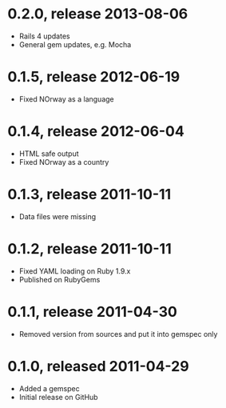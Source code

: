 # 0.2.0, release 2013-08-06

* Rails 4 updates
* General gem updates, e.g. Mocha

# 0.1.5, release 2012-06-19

* Fixed NOrway as a language

# 0.1.4, release 2012-06-04

* HTML safe output
* Fixed NOrway as a country

# 0.1.3, release 2011-10-11

* Data files were missing

# 0.1.2, release 2011-10-11

* Fixed YAML loading on Ruby 1.9.x
* Published on RubyGems

# 0.1.1, release 2011-04-30

* Removed version from sources and put it into gemspec only

# 0.1.0, released 2011-04-29

* Added a gemspec
* Initial release on GitHub

